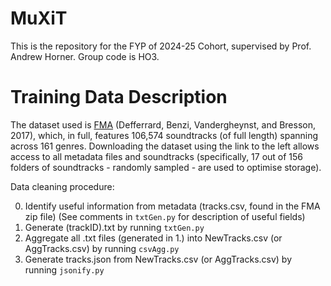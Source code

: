 # MuXiT
This is the repository for the FYP of 2024-25 Cohort, supervised by Prof. Andrew Horner. Group code is HO3.

# Training Data Description
The dataset used is [FMA](https://os.unil.cloud.switch.ch/fma/fma_full.zip) (Defferrard, Benzi, Vandergheynst, and Bresson, 2017), which, in full, features 106,574 soundtracks (of full length) spanning across 161 genres. Downloading the dataset using the link to the left allows access to all metadata files and soundtracks (specifically, 17 out of 156 folders of soundtracks - randomly sampled - are used to optimise storage).

Data cleaning procedure:

0. Identify useful information from metadata (tracks.csv, found in the FMA zip file) (See comments in ```txtGen.py``` for description of useful fields)
1. Generate (trackID).txt by running ```txtGen.py```
2. Aggregate all .txt files (generated in 1.) into NewTracks.csv (or AggTracks.csv) by running ```csvAgg.py```
3. Generate tracks.json from NewTracks.csv (or AggTracks.csv) by running ```jsonify.py```
